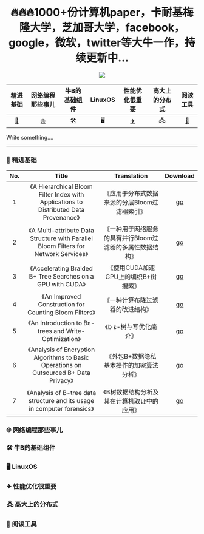 <div align=center>
  
  # 🔥🔥🔥1000+份计算机paper，卡耐基梅隆大学，芝加哥大学，facebook，google，微软，twitter等大牛一作，持续更新中...
    
</div>
<div align=center>
<img src="https://img12.360buyimg.com/ddimg/jfs/t1/192169/2/12820/11155/60ed0f51E6286134a/535d82747007c63e.png">
</div>
<div align=center>
  
精进基础 | 网络编程那些事儿 | 牛B的基础组件 | LinuxOS | 性能优化很重要 | 高大上的分布式 | 阅读工具
:-------: | :---------------: | :------------: | :-------: |:--------------: | :------------: | :------------:
[🔨](#1)|[🌐](#2)|[🛠](#3)|[🖥](#4)|[✈](#5)|[🖧](#6)|[🧰](#7)

</div>

Write something....


---
<h3 id="1">🔨 精进基础</h3>
  
<div align=center>

No.|Title|Translation|Download
:-------: | :---------------: | :------------: | :-------:
1|《A Hierarchical Bloom Filter Index with Applications to Distributed Data Provenance》|《应用于分布式数据来源的分层Bloom过滤器索引》|[go]()
2|《A Multi-attribute Data Structure with Parallel Bloom Filters for Network Services》|《一种用于网络服务的具有并行Bloom过滤器的多属性数据结构》|[go]()
3|《Accelerating Braided B+ Tree Searches on a GPU with CUDA》|《使用CUDA加速GPU上的编织B+树搜索》|[go]()
4|《An Improved Construction for Counting Bloom Filters》|《一种计算布隆过滤器的改进结构》|[go]()  
5|《An Introduction to Bε-trees and Write-Optimization》|《b ε-树与写优化简介》|[go]()  
6|《Analysis of Encryption Algorithms to Basic Operations on Outsourced B+ Data Privacy》|《外包B+数据隐私基本操作的加密算法分析》|[go]()  
7|《Analysis of B-tree data structure and its usage in computer forensics》|《B树数据结构分析及其在计算机取证中的应用》|[go]()  

</div>

<h3 id="2">🌐 网络编程那些事儿<h3>
  

  
<h3 id="3">🛠 牛B的基础组件<h3>
  


  
<h3 id="4">🖥 LinuxOS<h3>
  


  
<h3 id="5">✈ 性能优化很重要<h3>


  
<h3 id="6">🖧 高大上的分布式<h3>

  
<h3 id="7">🧰 阅读工具
  

